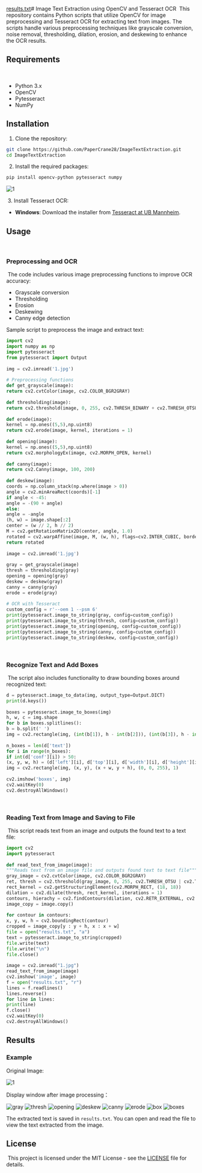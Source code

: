 [results.txt](https://github.com/user-attachments/files/17430016/results.txt)# Image Text Extraction using OpenCV and Tesseract OCR
﻿
This repository contains Python scripts that utilize OpenCV for image preprocessing and Tesseract OCR for extracting text from images. The scripts handle various preprocessing techniques like grayscale conversion, noise removal, thresholding, dilation, erosion, and deskewing to enhance the OCR results.
﻿
## Requirements
﻿
- Python 3.x
- OpenCV
- Pytesseract
- NumPy
﻿
## Installation

 1. Clone the repository:
```sh
git clone https://github.com/PaperCrane28/ImageTextExtraction.git
cd ImageTextExtraction
```

2. Install the required packages:
```sh
pip install opencv-python pytesseract numpy
```
![1](https://github.com/user-attachments/assets/aeddd4f1-4944-4da9-aff8-5d10aaa61c15)

﻿
3. Install Tesseract OCR:
- **Windows**: Download the installer from [Tesseract at UB Mannheim](https://github.com/UB-Mannheim/tesseract/wiki).

## Usage
﻿
### Preprocessing and OCR
﻿
The code includes various image preprocessing functions to improve OCR accuracy:
﻿
- Grayscale conversion
- Thresholding
- Erosion
- Deskewing
- Canny edge detection

Sample script to preprocess the image and extract text:
```python
import cv2
import numpy as np
import pytesseract
from pytesseract import Output
﻿
img = cv2.imread('1.jpg')
﻿
# Preprocessing functions
def get_grayscale(image):
return cv2.cvtColor(image, cv2.COLOR_BGR2GRAY)
﻿
def thresholding(image):
return cv2.threshold(image, 0, 255, cv2.THRESH_BINARY + cv2.THRESH_OTSU)[1]
﻿
def erode(image):
kernel = np.ones((5,5),np.uint8)
return cv2.erode(image, kernel, iterations = 1)
﻿
def opening(image):
kernel = np.ones((5,5),np.uint8)
return cv2.morphologyEx(image, cv2.MORPH_OPEN, kernel)
﻿
def canny(image):
return cv2.Canny(image, 100, 200)
﻿
def deskew(image):
coords = np.column_stack(np.where(image > 0))
angle = cv2.minAreaRect(coords)[-1]
if angle < -45:
angle = -(90 + angle)
else:
angle = -angle
(h, w) = image.shape[:2]
center = (w // 2, h // 2)
M = cv2.getRotationMatrix2D(center, angle, 1.0)
rotated = cv2.warpAffine(image, M, (w, h), flags=cv2.INTER_CUBIC, borderMode=cv2.BORDER_REPLICATE)
return rotated
﻿
image = cv2.imread('1.jpg')
﻿
gray = get_grayscale(image)
thresh = thresholding(gray)
opening = opening(gray)
deskew = deskew(gray)
canny = canny(gray)
erode = erode(gray)
﻿
# OCR with Tesseract
custom_config = r'--oem 1 --psm 6'
print(pytesseract.image_to_string(gray, config=custom_config))
print(pytesseract.image_to_string(thresh, config=custom_config))
print(pytesseract.image_to_string(opening, config=custom_config))
print(pytesseract.image_to_string(canny, config=custom_config))
print(pytesseract.image_to_string(deskew, config=custom_config))
```
﻿
### Recognize Text and Add Boxes
﻿
The script also includes functionality to draw bounding boxes around recognized text:
﻿
```python
d = pytesseract.image_to_data(img, output_type=Output.DICT)
print(d.keys())
﻿
boxes = pytesseract.image_to_boxes(img)
h, w, c = img.shape
for b in boxes.splitlines():
b = b.split(' ')
img = cv2.rectangle(img, (int(b[1]), h - int(b[2])), (int(b[3]), h - int(b[4])), (0, 255, 0), 1)
﻿
n_boxes = len(d['text'])
for i in range(n_boxes):
if int(d['conf'][i]) > 50:
(x, y, w, h) = (d['left'][i], d['top'][i], d['width'][i], d['height'][i])
img = cv2.rectangle(img, (x, y), (x + w, y + h), (0, 0, 255), 1)
﻿
cv2.imshow('boxes', img)
cv2.waitKey(0)
cv2.destroyAllWindows()
```
﻿
### Reading Text from Image and Saving to File
﻿
This script reads text from an image and outputs the found text to a text file:
﻿
```python
import cv2
import pytesseract
﻿
def read_text_from_image(image):
"""Reads text from an image file and outputs found text to text file"""
gray_image = cv2.cvtColor(image, cv2.COLOR_BGR2GRAY)
ret, thresh = cv2.threshold(gray_image, 0, 255, cv2.THRESH_OTSU | cv2.THRESH_BINARY_INV)
rect_kernel = cv2.getStructuringElement(cv2.MORPH_RECT, (18, 18))
dilation = cv2.dilate(thresh, rect_kernel, iterations = 1)
contours, hierachy = cv2.findContours(dilation, cv2.RETR_EXTERNAL, cv2.CHAIN_APPROX_NONE)
image_copy = image.copy()
﻿
for contour in contours:
x, y, w, h = cv2.boundingRect(contour)
cropped = image_copy[y : y + h, x : x + w]
file = open("results.txt", "a")
text = pytesseract.image_to_string(cropped)
file.write(text)
file.write("\n")
file.close()
﻿
image = cv2.imread("1.jpg")
read_text_from_image(image)
cv2.imshow('image', image)
f = open("results.txt", "r")
lines = f.readlines()
lines.reverse()
for line in lines:
print(line)
f.close()
cv2.waitKey(0)
cv2.destroyAllWindows()
```
## Results
### Example
 
 Original Image:
 
 ![1](https://github.com/user-attachments/assets/6dae8c17-4505-4a02-a9b2-8b19a675204e)
 
 Display window after image processing：
 
 ![gray](https://github.com/user-attachments/assets/d122146e-1175-4a12-83e1-e43c21263dd4)
![thresh](https://github.com/user-attachments/assets/e9b1698a-ab78-4f97-83f2-5ca5c885ae48)
![opening](https://github.com/user-attachments/assets/39a42bd3-e9d4-4cac-8077-10a2fa692a3e)
![deskew](https://github.com/user-attachments/assets/d0ed33c3-5ce5-4615-9d17-79d86c70ebf0)
![canny](https://github.com/user-attachments/assets/ae2d167c-3944-4120-a5eb-dee9adcb9992)
![erode](https://github.com/user-attachments/assets/66d04839-0026-4156-93ab-ab2db3d3f64a)
![box](https://github.com/user-attachments/assets/5545766b-2dfa-4e4b-bffd-2807b5e3d643)
![boxes](https://github.com/user-attachments/assets/53a9ba89-d364-4ad1-99dc-bdec33ff3ae8)

The extracted text is saved in `results.txt`. You can open and read the file to view the text extracted from the image.
﻿
## License
﻿
This project is licensed under the MIT License - see the [LICENSE](LICENSE) file for details.
```
